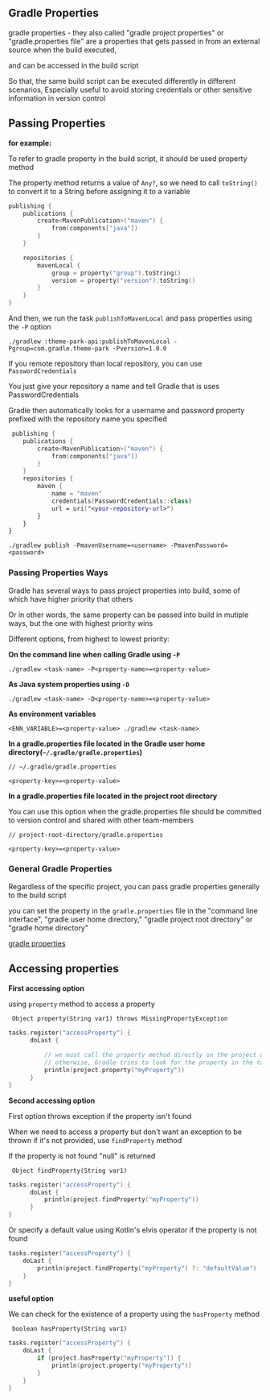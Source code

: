 ## Gradle Properties

gradle properties - they also called "gradle project properties" or "gradle.properties file" are a properties that gets passed in from an external source when the build executed,

and can be accessed in the build script

So that, the same build script can be executed differently in different scenarios, Especially useful to avoid storing credentials or other sensitive information in version control

## Passing Properties

**for example:**

To refer to gradle property in the build script, it should be used property method

The property method returns a value of `Any?`, so we need to call `toString()` to convert it to a String before assigning it to a variable

```kotlin
publishing {
    publications {
        create<MavenPublication>("maven") {
            from(components["java"])
        }
    }

    repositories {
        mavenLocal {
            group = property("group").toString()
            version = property("version").toString()
        }
    }
}
```

And then, we run the task `publishToMavenLocal` and pass properties using the `-P` option

```shell
./gradlew :theme-park-api:publishToMavenLocal -Pgroup=com.gradle.theme-park -Pversion=1.0.0
```

If you remote repository than local repository, you can use `PasswordCredentials`

You just give your repository a name and tell Gradle that is uses PasswordCredentials

Gradle then automatically looks for a username and password property prefixed with the repository name you specified

```kotlin
 publishing {
    publications {
        create<MavenPublication>("maven") {
            from(components["java"])
        }
    }
    repositories {
        maven {
            name = "maven"
            credentials(PasswordCredentials::class)
            url = uri("<your-repository-url>")
        }
    }
}
```

```shell
./gradlew publish -PmavenUsername=<username> -PmavenPassword=<password>
```

### Passing Properties Ways

Gradle has several ways to pass project properties into build, some of which have higher priority that others

Or in other words, the same property can be passed into build in mutiple ways, but the one with highest priority wins

Different options, from highest to lowest priority:

**On the command line when calling Gradle using `-P`**

```shell
./gradlew <task-name> -P<property-name>=<property-value>
```

**As Java system properties using `-D`**

```shell
./gradlew <task-name> -D<property-name>=<property-value>
```

**As environment variables**

```shell
<ENN_VARIABLE>=<property-value> ./gradlew <task-name>
```

**In a gradle.properties file located in the Gradle user home directory(`~/.gradle/gradle.properties`)**
```text
// ~/.gradle/gradle.properties

<property-key>=<property-value>
```

**In a gradle.properties file located in the project root directory**

You can use this option when the gradle.properties file should be committed to version control and shared with other team-members 
```text
// project-root-directory/gradle.properties

<property-key>=<property-value>
```

### General Gradle Properties

Regardless of the specific project, you can pass gradle properties generally to the build script

you can set the property in the `gradle.properties` file in the "command line interface", "gradle user home directory," "gradle project root directory" or "gradle home directory"

[gradle properties](https://docs.gradle.org/current/userguide/build_environment.html#sec:gradle_configuration_properties)

## Accessing properties

**First accessing option**

using `property` method to access a property

```text
 Object property(String var1) throws MissingPropertyException
```

```kotlin
tasks.register("accessProperty") {
      doLast {
          
          // we must call the property method directly on the project object
          // otherwise, Gradle tries to look for the property in the task
          println(project.property("myProperty"))
      }
}
```

**Second accessing option**

First option throws exception if the property isn't found

When we need to access a property but don't want an exception to be thrown if it's not provided, use `findProperty` method

If the property is not found "null" is returned 

```text
 Object findProperty(String var1)
```

```kotlin
tasks.register("accessProperty") {
      doLast {
          println(project.findProperty("myProperty"))
      }
}
```

Or specify a default value using Kotlin's elvis operator if the property is not found 

```kotlin
tasks.register("accessProperty") {
    doLast {
        println(project.findProperty("myProperty") ?: "defaultValue")
    }
}
```

**useful option**

We can check for the existence of a property using the `hasProperty` method

```text
 boolean hasProperty(String var1)
```

```kotlin
tasks.register("accessProperty") {
    doLast {
        if (project.hasProperty("myProperty")) {
            println(project.property("myProperty"))
        }
    }
}
```